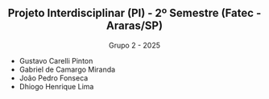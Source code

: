 <div align='center'>
<h2> Projeto Interdisciplinar (PI) - 2º Semestre (Fatec - Araras/SP) </h2> 
<p>Grupo 2 - 2025</p>
</div>


<ul>
  <li>Gustavo Carelli Pinton</li>
  <li>Gabriel de Camargo Miranda</li>
  <li>João Pedro Fonseca</li>
  <li>Dhiogo Henrique Lima</li>
</ul>


